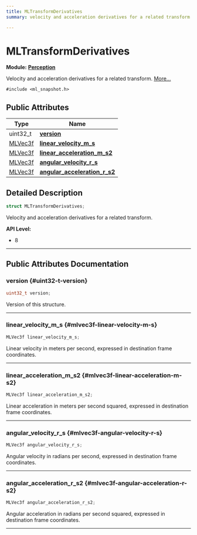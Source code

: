 ```yaml
---
title: MLTransformDerivatives
summary: velocity and acceleration derivatives for a related transform. 

---
```


# MLTransformDerivatives

**Module:** **[Perception](/versioned_docs/version-22-May-2023/api-ref/api/Modules/group___perception/group___perception.md)**



Velocity and acceleration derivatives for a related transform.  [More...](#detailed-description)


`#include <ml_snapshot.h>`

## Public Attributes

| Type           | Name           |
| -------------- | -------------- |
| uint32_t | **[version](/versioned_docs/version-22-May-2023/api-ref/api/Modules/group___perception/struct_m_l_transform_derivatives.md#uint32-t-version)**  |
| [MLVec3f](/versioned_docs/version-22-May-2023/api-ref/api/Modules/group___common/struct_m_l_vec3f.md) | **[linear_velocity_m_s](/versioned_docs/version-22-May-2023/api-ref/api/Modules/group___perception/struct_m_l_transform_derivatives.md#mlvec3f-linear-velocity-m-s)**  |
| [MLVec3f](/versioned_docs/version-22-May-2023/api-ref/api/Modules/group___common/struct_m_l_vec3f.md) | **[linear_acceleration_m_s2](/versioned_docs/version-22-May-2023/api-ref/api/Modules/group___perception/struct_m_l_transform_derivatives.md#mlvec3f-linear-acceleration-m-s2)**  |
| [MLVec3f](/versioned_docs/version-22-May-2023/api-ref/api/Modules/group___common/struct_m_l_vec3f.md) | **[angular_velocity_r_s](/versioned_docs/version-22-May-2023/api-ref/api/Modules/group___perception/struct_m_l_transform_derivatives.md#mlvec3f-angular-velocity-r-s)**  |
| [MLVec3f](/versioned_docs/version-22-May-2023/api-ref/api/Modules/group___common/struct_m_l_vec3f.md) | **[angular_acceleration_r_s2](/versioned_docs/version-22-May-2023/api-ref/api/Modules/group___perception/struct_m_l_transform_derivatives.md#mlvec3f-angular-acceleration-r-s2)**  |

## Detailed Description

```cpp
struct MLTransformDerivatives;
```

Velocity and acceleration derivatives for a related transform. 




**API Level:**
  * 8




-----------
## Public Attributes Documentation

### version {#uint32-t-version}

```cpp
uint32_t version;
```


Version of this structure. 





-----------

### linear_velocity_m_s {#mlvec3f-linear-velocity-m-s}

```cpp
MLVec3f linear_velocity_m_s;
```


Linear velocity in meters per second, expressed in destination frame coordinates. 





-----------

### linear_acceleration_m_s2 {#mlvec3f-linear-acceleration-m-s2}

```cpp
MLVec3f linear_acceleration_m_s2;
```


Linear acceleration in meters per second squared, expressed in destination frame coordinates. 





-----------

### angular_velocity_r_s {#mlvec3f-angular-velocity-r-s}

```cpp
MLVec3f angular_velocity_r_s;
```


Angular velocity in radians per second, expressed in destination frame coordinates. 





-----------

### angular_acceleration_r_s2 {#mlvec3f-angular-acceleration-r-s2}

```cpp
MLVec3f angular_acceleration_r_s2;
```


Angular acceleration in radians per second squared, expressed in destination frame coordinates. 





-----------



